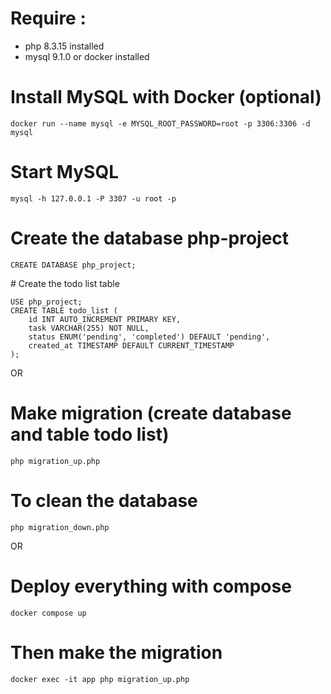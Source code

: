 # Require :
- php 8.3.15 installed
- mysql 9.1.0 or docker installed

# Install MySQL with Docker (optional)
```
docker run --name mysql -e MYSQL_ROOT_PASSWORD=root -p 3306:3306 -d mysql
```

# Start MySQL
```
mysql -h 127.0.0.1 -P 3307 -u root -p
```

# Create the database php-project
```
CREATE DATABASE php_project;
```

# Create the todo list table
```
USE php_project;
CREATE TABLE todo_list (
    id INT AUTO_INCREMENT PRIMARY KEY,
    task VARCHAR(255) NOT NULL,
    status ENUM('pending', 'completed') DEFAULT 'pending',
    created_at TIMESTAMP DEFAULT CURRENT_TIMESTAMP
);
```

OR

# Make migration (create database and table todo list)
```
php migration_up.php
```

# To clean the database
```
php migration_down.php
```

OR

# Deploy everything with compose
```
docker compose up
```

# Then make the migration
```
docker exec -it app php migration_up.php
```